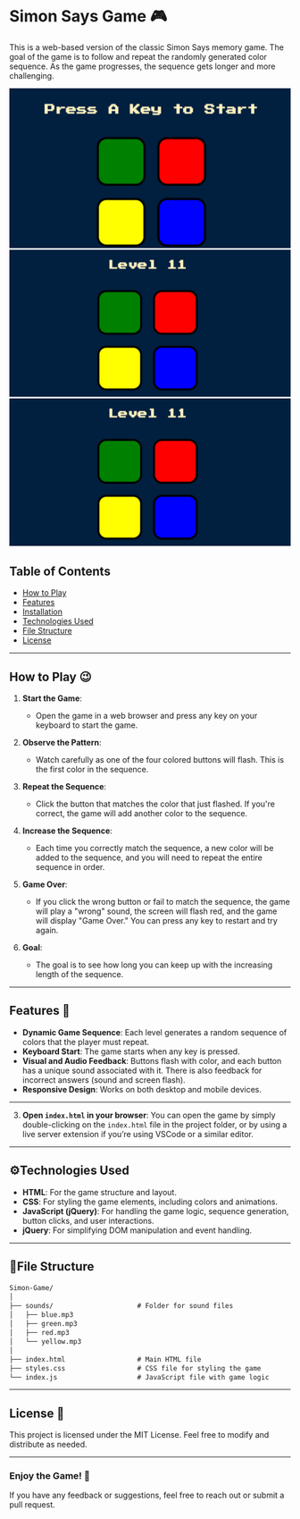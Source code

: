 # Simon Says Game 🎮

This is a web-based version of the classic Simon Says memory game. The goal of the game is to follow and repeat the randomly generated color sequence. As the game progresses, the sequence gets longer and more challenging.

![image_alt](https://github.com/Darshan0244/Simon_Says_Game/blob/55f220895d359ccf22f60c75eab62196fa6a4e35/Screenshot%202025-02-09%20154358.png)
![image alt](https://github.com/Darshan0244/Simon_Says_Game/blob/9784d2dda74ef2079ecf20e8c29e1d6b3767786f/Screenshot%202025-02-09%20153133.png)
![image alt](https://github.com/Darshan0244/Simon_Says_Game/blob/9784d2dda74ef2079ecf20e8c29e1d6b3767786f/Screenshot%202025-02-09%20153133.png)

## Table of Contents
- [How to Play](#how-to-play)
- [Features](#features)
- [Installation](#installation)
- [Technologies Used](#technologies-used)
- [File Structure](#file-structure)
- [License](#license)

---

## How to Play 😉

1. **Start the Game**:
    - Open the game in a web browser and press any key on your keyboard to start the game.
    
2. **Observe the Pattern**:
    - Watch carefully as one of the four colored buttons will flash. This is the first color in the sequence.
    
3. **Repeat the Sequence**:
    - Click the button that matches the color that just flashed. If you're correct, the game will add another color to the sequence.
    
4. **Increase the Sequence**:
    - Each time you correctly match the sequence, a new color will be added to the sequence, and you will need to repeat the entire sequence in order.

5. **Game Over**:
    - If you click the wrong button or fail to match the sequence, the game will play a "wrong" sound, the screen will flash red, and the game will display "Game Over." You can press any key to restart and try again.

6. **Goal**:
    - The goal is to see how long you can keep up with the increasing length of the sequence.

---

## Features 🔻
- **Dynamic Game Sequence**: Each level generates a random sequence of colors that the player must repeat.
- **Keyboard Start**: The game starts when any key is pressed.
- **Visual and Audio Feedback**: Buttons flash with color, and each button has a unique sound associated with it. There is also feedback for incorrect answers (sound and screen flash).
- **Responsive Design**: Works on both desktop and mobile devices.

---

3. **Open `index.html` in your browser**:
    You can open the game by simply double-clicking on the `index.html` file in the project folder, or by using a live server extension if you’re using VSCode or a similar editor.

---

## ⚙️Technologies Used
- **HTML**: For the game structure and layout.
- **CSS**: For styling the game elements, including colors and animations.
- **JavaScript (jQuery)**: For handling the game logic, sequence generation, button clicks, and user interactions.
- **jQuery**: For simplifying DOM manipulation and event handling.

---

## 📁File Structure

```
Simon-Game/
│
├── sounds/                     # Folder for sound files
│   ├── blue.mp3
│   ├── green.mp3
│   ├── red.mp3
│   └── yellow.mp3
│
├── index.html                  # Main HTML file
├── styles.css                  # CSS file for styling the game
└── index.js                    # JavaScript file with game logic
```

---

## License 🪪

This project is licensed under the MIT License. Feel free to modify and distribute as needed.

---

### Enjoy the Game! 🫡

If you have any feedback or suggestions, feel free to reach out or submit a pull request.
